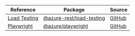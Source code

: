 | Reference | Package | Source |
|---|---|---|
|[Load Testing](load-testing-rest-readme.md)|[@azure-rest/load-testing](https://www.npmjs.com/package/@azure-rest/load-testing)|[GitHub](https://github.com/Azure/azure-sdk-for-js/blob/main/sdk/loadtesting/load-testing-rest)|
|[Playwright](playwright-readme.md)|[@azure/playwright](https://www.npmjs.com/package/@azure/playwright)|[GitHub](https://github.com/Azure/azure-sdk-for-js/blob/main/sdk/loadtesting/playwright)|
